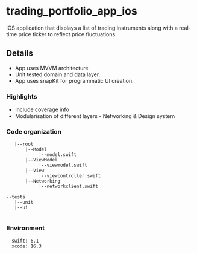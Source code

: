 # trading_portfolio_app_ios
iOS application that displays a list of trading instruments along with a real-time price ticker to reflect price fluctuations.


## Details

- App uses MVVM architecture 
- Unit tested domain and data layer.
- App uses snapKit for programmatic UI creation.

### Highlights

- Include coverage info
- Modularisation of different layers - Networking & Design system


### Code organization

```
   |--root
       |--Model
       		|--model.swift
       |--ViewModel
            |--viewmodel.swift
       |--View
       		|--viewcontroller.swift
       |--Networking
       		|--networkclient.swift
				
--tests
   |--unit
   |--ui
        
```

### Environment

```
  swift: 6.1
  xcode: 16.3
```
